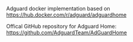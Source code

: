 Adguard docker implementation based on 
https://hub.docker.com/r/adguard/adguardhome

Offical GitHub repository for Adguard Home:
https://github.com/AdguardTeam/AdGuardHome
